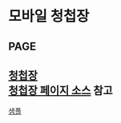 # 모바일 청첩장
PAGE
---
[청첩장](https://edu-embadded-curriculum.github.io/02_SCREEN_IMPL_WEDDING.github.io/)<br/>
[청첩장 페이지 소스](https://github.com/EDU-EMBADDED-CURRICULUM/02_SCREEN_IMPL_WEDDING.github.io.git)
참고
---
[샘플](https://fromtoday.co.kr/)
